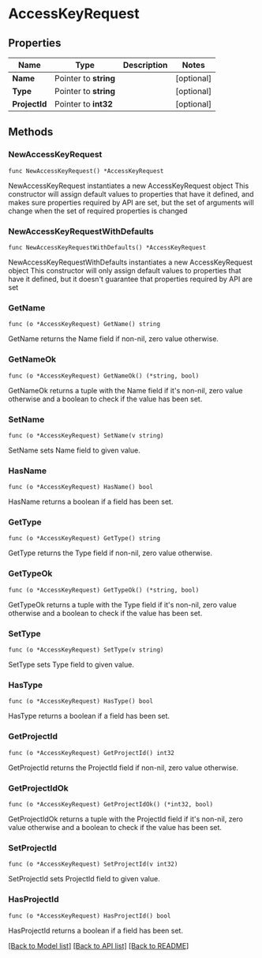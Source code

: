 # AccessKeyRequest

## Properties

Name | Type | Description | Notes
------------ | ------------- | ------------- | -------------
**Name** | Pointer to **string** |  | [optional] 
**Type** | Pointer to **string** |  | [optional] 
**ProjectId** | Pointer to **int32** |  | [optional] 

## Methods

### NewAccessKeyRequest

`func NewAccessKeyRequest() *AccessKeyRequest`

NewAccessKeyRequest instantiates a new AccessKeyRequest object
This constructor will assign default values to properties that have it defined,
and makes sure properties required by API are set, but the set of arguments
will change when the set of required properties is changed

### NewAccessKeyRequestWithDefaults

`func NewAccessKeyRequestWithDefaults() *AccessKeyRequest`

NewAccessKeyRequestWithDefaults instantiates a new AccessKeyRequest object
This constructor will only assign default values to properties that have it defined,
but it doesn't guarantee that properties required by API are set

### GetName

`func (o *AccessKeyRequest) GetName() string`

GetName returns the Name field if non-nil, zero value otherwise.

### GetNameOk

`func (o *AccessKeyRequest) GetNameOk() (*string, bool)`

GetNameOk returns a tuple with the Name field if it's non-nil, zero value otherwise
and a boolean to check if the value has been set.

### SetName

`func (o *AccessKeyRequest) SetName(v string)`

SetName sets Name field to given value.

### HasName

`func (o *AccessKeyRequest) HasName() bool`

HasName returns a boolean if a field has been set.

### GetType

`func (o *AccessKeyRequest) GetType() string`

GetType returns the Type field if non-nil, zero value otherwise.

### GetTypeOk

`func (o *AccessKeyRequest) GetTypeOk() (*string, bool)`

GetTypeOk returns a tuple with the Type field if it's non-nil, zero value otherwise
and a boolean to check if the value has been set.

### SetType

`func (o *AccessKeyRequest) SetType(v string)`

SetType sets Type field to given value.

### HasType

`func (o *AccessKeyRequest) HasType() bool`

HasType returns a boolean if a field has been set.

### GetProjectId

`func (o *AccessKeyRequest) GetProjectId() int32`

GetProjectId returns the ProjectId field if non-nil, zero value otherwise.

### GetProjectIdOk

`func (o *AccessKeyRequest) GetProjectIdOk() (*int32, bool)`

GetProjectIdOk returns a tuple with the ProjectId field if it's non-nil, zero value otherwise
and a boolean to check if the value has been set.

### SetProjectId

`func (o *AccessKeyRequest) SetProjectId(v int32)`

SetProjectId sets ProjectId field to given value.

### HasProjectId

`func (o *AccessKeyRequest) HasProjectId() bool`

HasProjectId returns a boolean if a field has been set.


[[Back to Model list]](../README.md#documentation-for-models) [[Back to API list]](../README.md#documentation-for-api-endpoints) [[Back to README]](../README.md)


